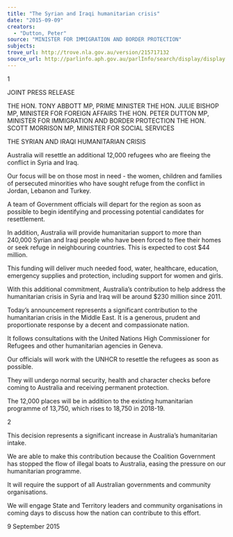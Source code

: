 ```yaml
---
title: "The Syrian and Iraqi humanitarian crisis"
date: "2015-09-09"
creators:
  - "Dutton, Peter"
source: "MINISTER FOR IMMIGRATION AND BORDER PROTECTION"
subjects:
trove_url: http://trove.nla.gov.au/version/215717132
source_url: http://parlinfo.aph.gov.au/parlInfo/search/display/display.w3p;query=Id%3A%22media/pressrel/4064444%22
---
```


 1 

 

 

 

 

 

 

 JOINT PRESS RELEASE   

 

 THE HON. TONY ABBOTT MP, PRIME MINISTER  THE HON. JULIE BISHOP MP, MINISTER FOR FOREIGN AFFAIRS  THE HON. PETER DUTTON MP,   MINISTER FOR IMMIGRATION AND BORDER PROTECTION  THE HON. SCOTT MORRISON MP, MINISTER FOR SOCIAL SERVICES 

 

 THE SYRIAN AND IRAQI HUMANITARIAN CRISIS   

 Australia will resettle an additional 12,000 refugees who are fleeing the conflict in Syria and Iraq.   

 Our focus will be on those most in need - the women, children and families of persecuted minorities who  have sought refuge from the conflict in Jordan, Lebanon and Turkey.   

 A team of Government officials will depart for the region as soon as possible to begin identifying and  processing potential candidates for resettlement.   

 In addition, Australia will provide humanitarian support to more than 240,000 Syrian and Iraqi people who  have been forced to flee their homes or seek refuge in neighbouring countries. This is expected to cost $44  million.     

 This funding will deliver much needed food, water, healthcare, education, emergency supplies and  protection, including support for women and girls.   

 With this additional commitment, Australia’s contribution to help address the humanitarian crisis in Syria  and Iraq will be around $230 million since 2011.   

 Today’s announcement represents a significant contribution to the humanitarian crisis in the Middle East.  It  is a generous, prudent and proportionate response by a decent and compassionate nation.    

 It follows consultations with the United Nations High Commissioner for Refugees and other humanitarian  agencies in Geneva.   

 Our officials will work with the UNHCR to resettle the refugees as soon as possible.   

 They will undergo normal security, health and character checks before coming to Australia and receiving  permanent protection.   

 The 12,000 places will be in addition to the existing humanitarian programme of 13,750, which rises to  18,750 in 2018-19.   

 2 

 

 This decision represents a significant increase in Australia’s humanitarian intake.     

 We are able to make this contribution because the Coalition Government has stopped the flow of illegal  boats to Australia, easing the pressure on our humanitarian programme.   

 It will require the support of all Australian governments and community organisations.   

 We will engage State and Territory leaders and community organisations in coming days to discuss how the  nation can contribute to this effort.   

 

 9 September 2015    

 

 

